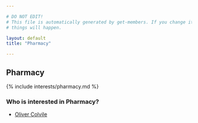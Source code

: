 ```yaml
---

# DO NOT EDIT!
# This file is automatically generated by get-members. If you change it, bad
# things will happen.

layout: default
title: "Pharmacy"

---
```


## Pharmacy

{% include interests/pharmacy.md %}

### Who is interested in Pharmacy?


* [Oliver Colvile](/members/oliver-colvile.html)
